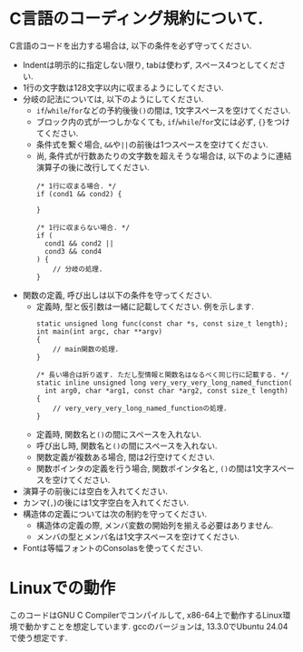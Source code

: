 # C言語のコーディング規約について. 
C言語のコードを出力する場合は, 以下の条件を必ず守ってください. 

* Indentは明示的に指定しない限り, tabは使わず, スペース4つとしてください.
* 1行の文字数は128文字以内に収まるようにしてください.
* 分岐の記法については, 以下のようにしてください.
  - `if`/`while`/`for`などの予約後後`()`の間は, 1文字スペースを空けてください.
  - ブロック内の式が一つしかなくても, `if`/`while`/`for`文には必ず, `{}`をつけてください. 
  - 条件式を繋ぐ場合, `&&`や`||`の前後は1つスペースを空けてください.
  - 尚, 条件式が行数あたりの文字数を超えそうな場合は, 以下のように連結演算子の後に改行してください.
    ```
    /* 1行に収まる場合. */
    if (cond1 && cond2) {

    }

    /* 1行に収まらない場合. */
    if (
      cond1 && cond2 || 
      cond3 && cond4
    ) {
        // 分岐の処理.  
    }  
    ```
* 関数の定義, 呼び出しは以下の条件を守ってください.
  - 定義時, 型と仮引数は一緒に記載してください. 例を示します.
    ```
    static unsigned long func(const char *s, const size_t length);
    int main(int argc, char **argv)
    {
        // main関数の処理.
    }
  
    /* 長い場合は折り返す. ただし型情報と関数名はなるべく同じ行に記載する. */
    static inline unsigned long very_very_very_long_named_function(
      int arg0, char *arg1, const char *arg2, const size_t length)
    {
        // very_very_very_long_named_functionの処理. 
    }
    ```
  - 定義時, 関数名と`()`の間にスペースを入れない.
  - 呼び出し時, 関数名と`()`の間にスペースを入れない.
  - 関数定義が複数ある場合, 間は2行空けてください. 
  - 関数ポインタの定義を行う場合, 関数ポインタ名と, `()`の間は1文字スペースを空けてください. 
* 演算子の前後には空白を入れてください.
* カンマ(`,`)の後には1文字空白を入れてください.
* 構造体の定義については次の制約を守ってください.
    * 構造体の定義の際, メンバ変数の開始列を揃える必要はありません.
    * メンバの型とメンバ名は1文字スペースを空けてください.
* Fontは等幅フォントのConsolasを使ってください.

# Linuxでの動作
このコードはGNU C Compilerでコンパイルして, x86-64上で動作するLinux環境で動かすことを想定しています. 
gccのバージョンは, 13.3.0でUbuntu 24.04で使う想定です.  

